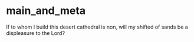 # main_and_meta
If to whom I build this desert cathedral is non, will my shifted of sands be a displeasure to the Lord?
